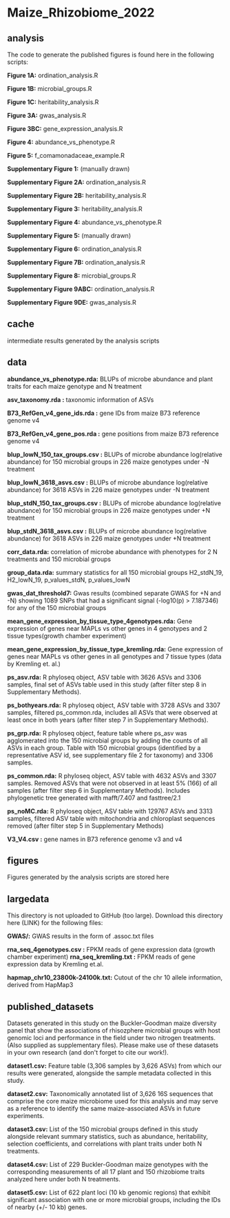 # Maize_Rhizobiome_2022


## analysis

The code to generate the published figures is found here in the following scripts:

**Figure 1A:** ordination_analysis.R

**Figure 1B:** microbial_groups.R

**Figure 1C:** heritability_analysis.R

**Figure 3A:** gwas_analysis.R

**Figure 3BC:** gene_expression_analysis.R

**Figure 4:** abundance_vs_phenotype.R

**Figure 5:** f_comamonadaceae_example.R

**Supplementary Figure 1:** (manually drawn)

**Supplementary Figure 2A:** ordination_analysis.R

**Supplementary Figure 2B:** heritability_analysis.R

**Supplementary Figure 3:** heritability_analysis.R

**Supplementary Figure 4:** abundance_vs_phenotype.R

**Supplementary Figure 5:** (manually drawn)

**Supplementary Figure 6:** ordination_analysis.R

**Supplementary Figure 7B:** ordination_analysis.R

**Supplementary Figure 8:** microbial_groups.R

**Supplementary Figure 9ABC:** ordination_analysis.R

**Supplementary Figure 9DE:** gwas_analysis.R

## cache

intermediate results generated by the analysis scripts

## data

**abundance_vs_phenotype.rda:** BLUPs of microbe abundance and plant traits for each maize genotype and N treatment

**asv_taxonomy.rda :** taxonomic information of ASVs

**B73_RefGen_v4_gene_ids.rda :** gene IDs from maize B73 reference genome v4

**B73_RefGen_v4_gene_pos.rda :** gene positions from maize B73 reference genome v4

**blup_lowN_150_tax_groups.csv :** BLUPs of microbe abundance log(relative abundance) for 150 microbial groups in 226 maize genotypes under -N treatment

**blup_lowN_3618_asvs.csv :** BLUPs of microbe abundance log(relative abundance) for 3618 ASVs in 226 maize genotypes under -N treatment

**blup_stdN_150_tax_groups.csv :** BLUPs of microbe abundance log(relative abundance) for 150 microbial groups in 226 maize genotypes under +N treatment

**blup_stdN_3618_asvs.csv :** BLUPs of microbe abundance log(relative abundance) for 3618 ASVs in 226 maize genotypes under +N treatment

**corr_data.rda:** correlation of microbe abundance with phenotypes for 2 N treatments and 150 microbial groups

**group_data.rda:** summary statistics for all 150 microbial groups
	H2_stdN_19, H2_lowN_19, p_values_stdN, p_values_lowN

**gwas_dat_threshold7:** Gwas results (combined separate GWAS for +N and -N) showing 1089 SNPs that had a significant signal (-log10(p) > 7.187346) for any of the 150 microbial groups

**mean_gene_expression_by_tissue_type_4genotypes.rda:** Gene expression of genes near MAPLs vs other genes in 4 genotypes and 2 tissue types(growth chamber experiment)

**mean_gene_expression_by_tissue_type_kremling.rda:** Gene expression of genes near MAPLs vs other genes in all genotypes and 7 tissue types (data by Kremling et. al.)

**ps_asv.rda:** R phyloseq object, ASV table with 3626 ASVs and 3306 samples, final set of ASVs table used in this study (after filter step 8 in Supplementary Methods).

**ps_bothyears.rda:** R phyloseq object, ASV table with 3728 ASVs and 3307 samples, filtered ps_common.rda, includes all ASVs that were observed at least once in both years (after filter step 7 in Supplementary Methods). 

**ps_grp.rda:** R phyloseq object, feature table where ps_asv was agglomerated into the 150 microbial groups by adding the counts of all ASVs in each group. Table with 150 microbial groups (identified by a representative ASV id, see supplementary file 2 for taxonomy) and 3306 samples.

**ps_common.rda:** R phyloseq object, ASV table with 4632 ASVs and 3307 samples. Removed ASVs that were not observed in at least 5% (166) of all samples (after filter step 6 in Supplementary Methods). Includes phylogenetic tree generated with mafft/7.407 and fasttree/2.1

**ps_noMC.rda:** R phyloseq object, ASV table with 129767 ASVs and 3313 samples, filtered ASV table with mitochondria and chloroplast sequences removed (after filter step 5 in Supplementary Methods)

**V3_V4.csv :** gene names in B73 reference genome v3 and v4


## figures

Figures generated by the analysis scripts are stored here

## largedata

This directory is not uploaded to GitHub (too large).
Download this directory here (LINK) for the following files:

**GWAS/:** GWAS results in the form of .assoc.txt files

**rna_seq_4genotypes.csv :** FPKM reads of gene expression data (growth chamber experiment)
**rna_seq_kremling.txt :** FPKM reads of gene expression data by Kremling et.al.

**hapmap_chr10_23800k-24100k.txt:** Cutout of the  chr 10 allele information, derived from HapMap3


## published_datasets

Datasets generated in this study on the Buckler-Goodman maize diversity panel that show the associations of rhisozphere microbial groups with host genomic loci and performance in the field under two nitrogen treatments. (Also supplied as supplementary files). Please make use of these datasets in your own research (and don't forget to cite our work!).

**dataset1.csv:** Feature table (3,306 samples by 3,626 ASVs) from which our results were generated, alongside the sample metadata collected in this study.

**dataset2.csv:** Taxonomically annotated list of 3,626 16S sequences that comprise the core maize microbiome used for this analysis and may serve as a reference to identify the same maize-associated ASVs in future experiments.

**dataset3.csv:** List of the 150 microbial groups defined in this study alongside relevant summary statistics, such as abundance, heritability, selection coefficients, and correlations with plant traits under both N treatments.

**dataset4.csv:** List of 229 Buckler-Goodman maize genotypes with the corresponding measurements of all 17 plant and 150 rhizobiome traits analyzed here under both N treatments.

**dataset5.csv:** List of 622 plant loci (10 kb genomic regions) that exhibit significant association with one or more microbial groups, including the IDs of nearby (+/- 10 kb) genes.



